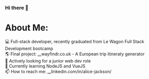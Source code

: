 ### Hi there 👋

# About Me:

💻 Full-stack developer, recently graduated from Le Wagon Full Stack Development bootcamp<br>
🌎 Final project: [...](www.wayfindr.co.uk)wayfindr.co.uk - A European trip itineraty generator<br>
🔎 Actively looking for a junior web dev role<br>
🌱 Currently learning NodeJS and VueJS<br>
📫 How to reach me: [...](https://www.linkedin.com/in/alice-jackson/)linkedin.com/in/alice-jackson/<br>
